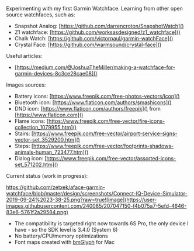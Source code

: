 Experimenting with my first Garmin Watchface. Learning from other open source watchfaces, such as:

- Snapshot Analog: [https://github.com/darrencroton/SnapshotWatch]()
- Z1 watchface: [https://github.com/worksasdesigned/z1_watchface]()
- Chalk Watch: [https://github.com/victorpaul/garmin-watchFace]()
- Crystal Face: [https://github.com/warmsound/crystal-face]()

Useful articles:

- [https://medium.com/@JoshuaTheMiller/making-a-watchface-for-garmin-devices-8c3ce28cae08]()


Images sources:

- Battery icons: [https://www.freepik.com/free-photos-vectors/icon]()
- Bluetooth icon: [https://www.flaticon.com/authors/smashicons]()
- DND icon: [https://www.flaticon.com/authors/freepik]() from [https://www.flaticon.com]()
- Flame icons: [https://www.freepik.com/free-vector/fire-icons-collection_1079955.htm]()
- Stairs: [https://www.freepik.com/free-vector/airport-service-signs-vector-set_3529200.htm]()
- Steps: [https://www.freepik.com/free-vector/footprints-shadows-animals-human_723477.htm]()
- Dialog icon: [https://www.freepik.com/free-vector/assorted-icons-set_571202.htm]()

Current status (work in progress):


https://github.com/zetxek/aface-garmin-watchface/blob/master/design/screenshots/Connect-IQ-Device-Simulator-2019-09-24%2023-38-25.png?raw=true![image](https://user-images.githubusercontent.com/240085/207047150-f4b075a7-5efd-4646-83e6-5761f2a29584.png)


- The compatibility is targeted right now towards 6S Pro, the only device I have - so the SDK level is 3.4.0 (System 6)
- No battery/CPU/memory optimizations
- Font maps created with [bmGlyph](https://www.bmglyph.com/) for Mac
